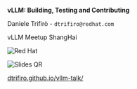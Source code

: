 <!-- .slide: data-background="#FFFFFF" -->

**vLLM: Building, Testing and Contributing**

Daniele Trifirò <!-- .element: style="font-size: 0.7em" --> - `dtrifiro@redhat.com` <!-- .element: style="font-size: 0.7em" -->

vLLM Meetup ShangHai

![Red Hat](static/red-hat-logo.png) <!-- .element: style="height: 0.95em" -->

![Slides QR](static/qr-dtrifiro-github-io.png)

<!-- .element: style="display: block; height: 7em" -->

[dtrifiro.github.io/vllm-talk/ <br>](https://dtrifiro.github.io/vllm-talk/)
